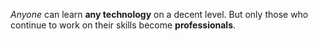 *Anyone* can learn **any technology** on a decent level. But only those who continue to work on their skills become __professionals__.
